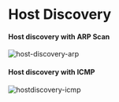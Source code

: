 # Host Discovery

#### Host discovery with ARP Scan
![host-discovery-arp](https://github.com/ozcanisik/Host-Discovery/assets/118480025/1677622a-2d4d-447d-b299-2db537940afb)

#### Host discovery with ICMP
![hostdiscovery-icmp](https://github.com/ozcanisik/Host-Discovery/assets/118480025/b4529843-d57d-4707-b6b5-52fad2ef9038)

